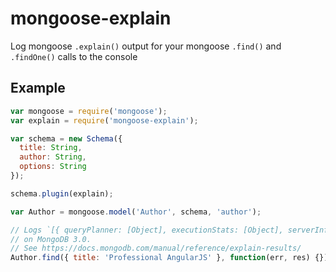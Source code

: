 # mongoose-explain
Log mongoose `.explain()` output for your mongoose `.find()` and `.findOne()` calls to the console

## Example

```javascript
var mongoose = require('mongoose');
var explain = require('mongoose-explain');

var schema = new Schema({
  title: String,
  author: String,
  options: String
});

schema.plugin(explain);

var Author = mongoose.model('Author', schema, 'author');

// Logs `[{ queryPlanner: [Object], executionStats: [Object], serverInfo[Object] }]`
// on MongoDB 3.0.
// See https://docs.mongodb.com/manual/reference/explain-results/
Author.find({ title: 'Professional AngularJS' }, function(err, res) {});
```
